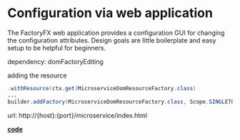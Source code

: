 #  Configuration via web application

The FactoryFX web application provides a configuration GUI for changing the configuration attributes.
Design goals are little boilerplate and easy setup to be helpful for beginners. 

dependency:
domFactoryEditing

adding the resource
```java 
.withResource(ctx.get(MicroserviceDomResourceFactory.class)
...
builder.addFactory(MicroserviceDomResourceFactory.class, Scope.SINGLETON);
```
 
url:
http://{host}:{port}/microservice/index.html


[**code**](https://github.com/factoryfx/factoryfx/tree/master/docu/src/main/java/io/github/factoryfx/docu/restserver)